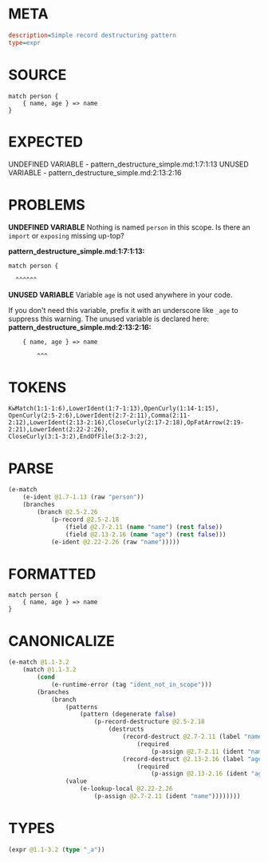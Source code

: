 # META
~~~ini
description=Simple record destructuring pattern
type=expr
~~~
# SOURCE
~~~roc
match person {
    { name, age } => name
}
~~~
# EXPECTED
UNDEFINED VARIABLE - pattern_destructure_simple.md:1:7:1:13
UNUSED VARIABLE - pattern_destructure_simple.md:2:13:2:16
# PROBLEMS
**UNDEFINED VARIABLE**
Nothing is named `person` in this scope.
Is there an `import` or `exposing` missing up-top?

**pattern_destructure_simple.md:1:7:1:13:**
```roc
match person {
```
      ^^^^^^


**UNUSED VARIABLE**
Variable `age` is not used anywhere in your code.

If you don't need this variable, prefix it with an underscore like `_age` to suppress this warning.
The unused variable is declared here:
**pattern_destructure_simple.md:2:13:2:16:**
```roc
    { name, age } => name
```
            ^^^


# TOKENS
~~~zig
KwMatch(1:1-1:6),LowerIdent(1:7-1:13),OpenCurly(1:14-1:15),
OpenCurly(2:5-2:6),LowerIdent(2:7-2:11),Comma(2:11-2:12),LowerIdent(2:13-2:16),CloseCurly(2:17-2:18),OpFatArrow(2:19-2:21),LowerIdent(2:22-2:26),
CloseCurly(3:1-3:2),EndOfFile(3:2-3:2),
~~~
# PARSE
~~~clojure
(e-match
	(e-ident @1.7-1.13 (raw "person"))
	(branches
		(branch @2.5-2.26
			(p-record @2.5-2.18
				(field @2.7-2.11 (name "name") (rest false))
				(field @2.13-2.16 (name "age") (rest false)))
			(e-ident @2.22-2.26 (raw "name")))))
~~~
# FORMATTED
~~~roc
match person {
	{ name, age } => name
}
~~~
# CANONICALIZE
~~~clojure
(e-match @1.1-3.2
	(match @1.1-3.2
		(cond
			(e-runtime-error (tag "ident_not_in_scope")))
		(branches
			(branch
				(patterns
					(pattern (degenerate false)
						(p-record-destructure @2.5-2.18
							(destructs
								(record-destruct @2.7-2.11 (label "name") (ident "name")
									(required
										(p-assign @2.7-2.11 (ident "name"))))
								(record-destruct @2.13-2.16 (label "age") (ident "age")
									(required
										(p-assign @2.13-2.16 (ident "age"))))))))
				(value
					(e-lookup-local @2.22-2.26
						(p-assign @2.7-2.11 (ident "name"))))))))
~~~
# TYPES
~~~clojure
(expr @1.1-3.2 (type "_a"))
~~~
